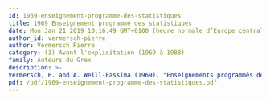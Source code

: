 ```yaml
---
id: 1969-enseignement-programme-des-statistiques
title: 1969 Enseignement programmé des statistiques
date: Mon Jan 21 2019 10:16:49 GMT+0100 (heure normale d’Europe centrale)
author_id: vermersch-pierre
author: Vermersch Pierre
category: (1) Avant l'explicitation (1969 à 1988)
family: Auteurs du Grex
description: >-
Vermersch, P. and A. Weill-Fassima (1969). "Enseignements programmés des statistiques et analyse de la matière." Enseignement Programmé(n° 8) : p ; 47-60. 
pdf: /pdf/1969-enseignement-programme-des-statistiques.pdf
---
```

